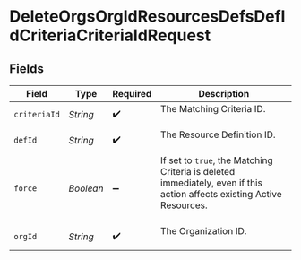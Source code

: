 # DeleteOrgsOrgIdResourcesDefsDefIdCriteriaCriteriaIdRequest


## Fields

| Field                                                                                                                    | Type                                                                                                                     | Required                                                                                                                 | Description                                                                                                              |
| ------------------------------------------------------------------------------------------------------------------------ | ------------------------------------------------------------------------------------------------------------------------ | ------------------------------------------------------------------------------------------------------------------------ | ------------------------------------------------------------------------------------------------------------------------ |
| `criteriaId`                                                                                                             | *String*                                                                                                                 | :heavy_check_mark:                                                                                                       | The Matching Criteria ID.<br/><br/>                                                                                      |
| `defId`                                                                                                                  | *String*                                                                                                                 | :heavy_check_mark:                                                                                                       | The Resource Definition ID.<br/><br/>                                                                                    |
| `force`                                                                                                                  | *Boolean*                                                                                                                | :heavy_minus_sign:                                                                                                       | If set to `true`, the Matching Criteria is deleted immediately, even if this action affects existing Active Resources.<br/><br/> |
| `orgId`                                                                                                                  | *String*                                                                                                                 | :heavy_check_mark:                                                                                                       | The Organization ID.<br/><br/>                                                                                           |